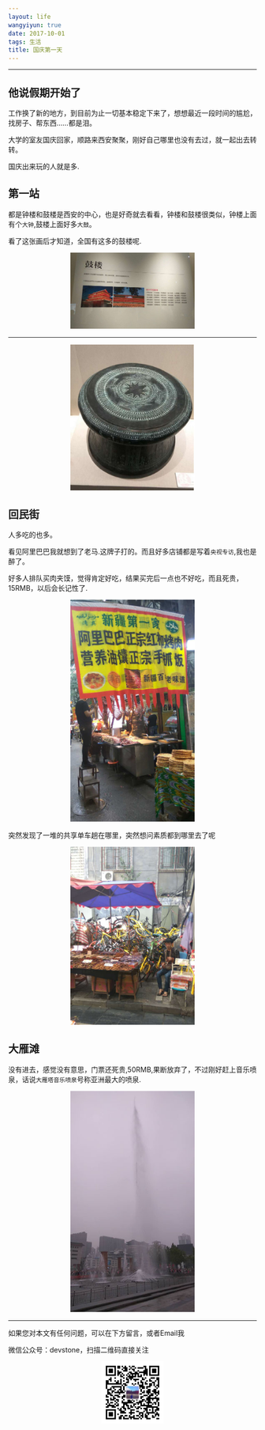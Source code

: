 ```yaml
---
layout: life
wangyiyun: true
date: 2017-10-01
tags: 生活
title: 国庆第一天
---
```


*************

## 他说假期开始了

工作换了新的地方，到目前为止一切基本稳定下来了，想想最近一段时间的尴尬，找房子、帮东西……都是泪。

大学的室友国庆回家，顺路来西安聚聚，刚好自己哪里也没有去过，就一起出去转转。

国庆出来玩的人就是多.

## 第一站

都是钟楼和鼓楼是西安的中心，也是好奇就去看看，钟楼和鼓楼很类似，钟楼上面有个`大钟`,鼓楼上面好多`大鼓`。

看了这张画后才知道，全国有这多的鼓楼呢.

<center>
<img src="/life/2017/2017res/10-01/gulou.jpg" width="50%" height="50%" />
</center>

---
<center>
<img src="/life/2017/2017res/10-01/gulou2.jpg" width="50%" height="50%" />
</center>

## 回民街

人多吃的也多。

看见阿里巴巴我就想到了老马.这牌子打的。而且好多店铺都是写着`央视专访`,我也是醉了。

好多人排队买肉夹馍，觉得肯定好吃，结果买完后一点也不好吃，而且死贵，15RMB，以后会长记性了.

<center>
<img src="/life/2017/2017res/10-01/huiminjie.jpg" width="50%" height="50%" />
</center>

突然发现了一堆的共享单车趟在哪里，突然想问素质都到哪里去了呢
<center>
<img src="/life/2017/2017res/10-01/xiaohuangche.jpg" width="50%" height="50%" />
</center>

## 大雁滩

没有进去，感觉没有意思，门票还死贵,50RMB,果断放弃了，不过刚好赶上音乐喷泉，话说`大雁塔音乐喷泉`号称亚洲最大的喷泉.
<center>
<img src="/life/2017/2017res/10-01/dayanta.jpg" width="50%" height="50%" />
</center>


---

如果您对本文有任何问题，可以在下方留言，或者Email我 

微信公众号：devstone，扫描二维码直接关注

<center>
<img src="/res/img/blog/qrcode_for_devstone.jpg" width="25%" height="25%" />
</center>


